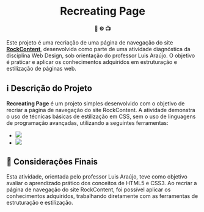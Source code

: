 <h1 align="center">Recreating Page</h1>

<div align="center">
  <strong>📂 ⚙️ 📺</strong>
</div>

Este projeto é uma recriação de uma página de navegação do site <b>[RockContent](https://rockcontent.com/)</b>, desenvolvida como parte de uma atividade diagnóstica da disciplina Web Design, sob orientação do professor Luis Araújo. O objetivo é praticar e aplicar os conhecimentos adquiridos em estruturação e estilização de páginas web.

## ℹ️ Descrição do Projeto

<b>Recreating Page</b> é um projeto simples desenvolvido com o objetivo de recriar a página de navegação do site RockContent. A atividade demonstra o uso de técnicas básicas de estilização em CSS, sem o uso de linguagens de programação avançadas, utilizando a seguintes ferramentas:

- <img src="https://img.shields.io/badge/HTML5-E34F26?style=for-the-badge&logo=html5&logoColor=white"/>
- <img src="https://img.shields.io/badge/CSS3-1572B6?style=for-the-badge&logo=css3&logoColor=white"/>

## 📎 Considerações Finais
Esta atividade, orientada pelo professor Luis Araújo, teve como objetivo avaliar o aprendizado prático dos conceitos de HTML5 e CSS3. Ao recriar a página de navegação do site RockContent, foi possível aplicar os conhecimentos adquiridos, trabalhando diretamente com as ferramentas de estruturação e estilização.

